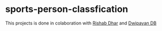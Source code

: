 # sports-person-classfication

This projects is done in colaboration with [Rishab Dhar](https://github.com/rishabdhar12) and [Dwipayan DB](https://github.com/hackerD-D)
